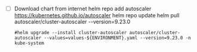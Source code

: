 - [ ] Download chart from internet
      helm repo add autoscaler https://kubernetes.github.io/autoscaler
      helm repo update 
      helm pull autoscaler/cluster-autoscaler --version=9.23.0
      
      #helm upgrade --install cluster-autoscaler autoscaler/cluster-autoscaler --values=values-${ENVIRONMENT}.yaml --version=9.23.0 -n kube-system